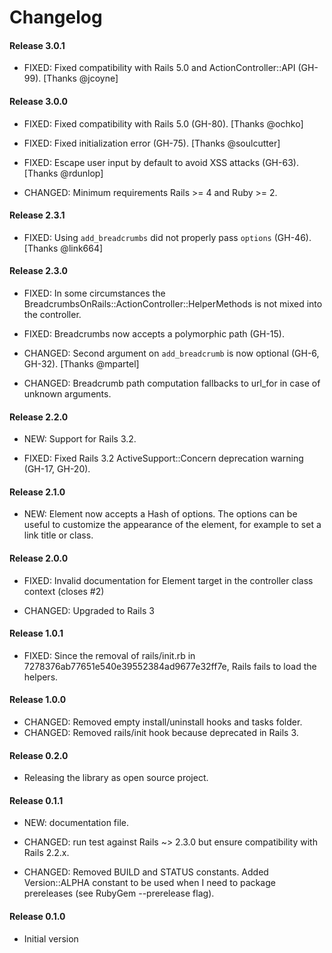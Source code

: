 # Changelog


#### Release 3.0.1

- FIXED: Fixed compatibility with Rails 5.0 and ActionController::API (GH-99). [Thanks @jcoyne]


#### Release 3.0.0

- FIXED: Fixed compatibility with Rails 5.0 (GH-80). [Thanks @ochko]
- FIXED: Fixed initialization error (GH-75). [Thanks @soulcutter]
- FIXED: Escape user input by default to avoid XSS attacks (GH-63). [Thanks @rdunlop]

- CHANGED: Minimum requirements Rails >= 4 and Ruby >= 2.


#### Release 2.3.1

- FIXED: Using `add_breadcrumbs` did not properly pass `options` (GH-46). [Thanks @link664]


#### Release 2.3.0

- FIXED: In some circumstances the BreadcrumbsOnRails::ActionController::HelperMethods is not mixed into the controller.
- FIXED: Breadcrumbs now accepts a polymorphic path (GH-15).

- CHANGED: Second argument on `add_breadcrumb` is now optional (GH-6, GH-32). [Thanks @mpartel]
- CHANGED: Breadcrumb path computation fallbacks to url_for in case of unknown arguments.


#### Release 2.2.0

- NEW: Support for Rails 3.2.

- FIXED: Fixed Rails 3.2 ActiveSupport::Concern deprecation warning (GH-17, GH-20).


#### Release 2.1.0

- NEW: Element now accepts a Hash of options. The options can be useful to customize the appearance of the element, for example to set a link title or class.


#### Release 2.0.0

- FIXED: Invalid documentation for Element target in the controller class context (closes #2)

- CHANGED: Upgraded to Rails 3


#### Release 1.0.1

- FIXED: Since the removal of rails/init.rb in 7278376ab77651e540e39552384ad9677e32ff7e, Rails fails to load the helpers.


#### Release 1.0.0

- CHANGED: Removed empty install/uninstall hooks and tasks folder.
- CHANGED: Removed rails/init hook because deprecated in Rails 3.


#### Release 0.2.0

- Releasing the library as open source project.


#### Release 0.1.1


- NEW: documentation file.

- CHANGED: run test against Rails ~> 2.3.0 but ensure compatibility with Rails 2.2.x.
- CHANGED: Removed BUILD and STATUS constants. Added Version::ALPHA constant to be used when I need to package prereleases (see RubyGem --prerelease flag).


#### Release 0.1.0

- Initial version
